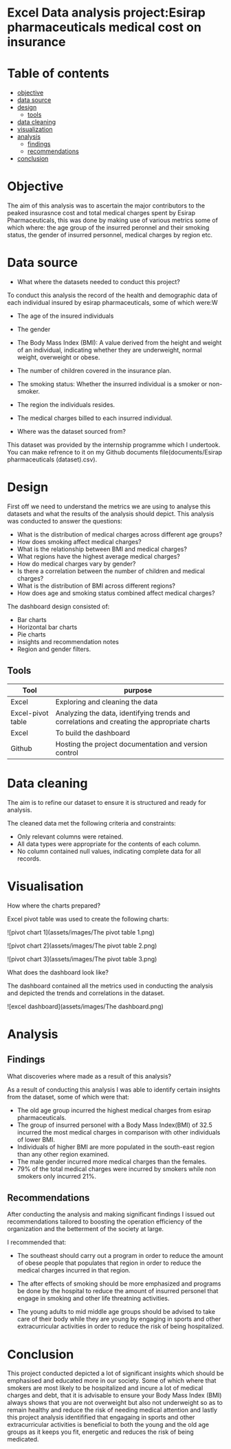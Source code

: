 # Excel Data analysis project:Esirap pharmaceuticals medical cost on insurance 


# Table of contents

- [objective](#objective)
- [data source](#datasource)
- [design](#design)
  - [tools](#tools)
- [data cleaning](#datacleaning)
- [visualization](#visualization)
- [analysis](#analysis)
  - [findings](#findings)
  - [recommendations](#recommendations)
- [conclusion](#conclusion)


# Objective 

The aim of this analysis was to ascertain the major contributors to the peaked insurasnce cost and total medical charges spent by Esirap Pharmaceuticals, this was done by making use of various metrics some of which where: the age group of the insurred peronnel and their smoking status, the gender of insurred personnel, medical charges by region etc.


# Data source

- What where the datasets needed to conduct this project?

To conduct this analysis the record of the health and demographic data of each individual insured by esirap pharmaceuticals, some of which were:W

- The age of the insured individuals
- The gender
- The Body Mass Index (BMI): A value derived from the height and weight of an individual, indicating whether they are underweight, normal weight, overweight or obese.
- The number of children covered in the insurance plan.
- The smoking status: Whether the insurred individual is a smoker or non-smoker.
- The region the individuals resides.
- The medical charges billed to each insurred individual.

- Where was the dataset sourced from?

This dataset was provided by the internship programme which I undertook. You can make refrence to it on my Github documents file(documents/Esirap pharmaceuticals (dataset).csv).

# Design

First off we need to understand the metrics we are using to analyse this datasets and what the results of the analysis should depict. This analysis was conducted to answer the questions:

- What is the distribution of medical charges across different age groups?
- How does smoking affect medical charges?
- What is the relationship between BMI and medical charges?
- What regions have the highest average medical charges?
- How do medical charges vary by gender?
- Is there a correlation between the number of children and medical charges?
- What is the distribution of BMI across different regions?
- How does age and smoking status combined affect medical charges?

The dashboard design consisted of:

- Bar charts
- Horizontal bar charts
- Pie charts
- insights and recommendation notes
- Region and gender filters.

## Tools

|Tool | purpose |
|--- | ---|
|Excel | Exploring and cleaning the data |
|Excel-pivot table | Analyzing the data, identifying trends and correlations and creating the appropriate charts |
|Excel | To build the dashboard |
|Github | Hosting the project documentation and version control |

# Data cleaning 

The aim is to refine our dataset to ensure it is structured and ready for analysis. 

The cleaned data met the following criteria and constraints:

- Only relevant columns were retained.
- All data types were appropriate for the contents of each column.
- No column contained null values, indicating complete data for all records.

# Visualisation

How where the charts prepared?

Excel pivot table was used to create the following charts:



![pivot chart 1](assets/images/The pivot table 1.png)





![pivot chart 2](assets/images/The pivot table 2.png)




![pivot chart 3](assets/images/The pivot table 3.png)





What does the dashboard look like?

The dashboard contained all the metrics used in conducting the analysis and depicted the trends and correlations in the dataset.


![excel dashboard](assets/images/The dashboard.png)


# Analysis

## Findings 

What discoveries where made as a result of this analysis?

As a result of conducting this analysis I was able to identify certain insights from the dataset, some of which were that:

- The old age group incurred the highest medical charges from esirap pharmaceuticals.
- The group of insurred personel with a Body Mass Index(BMI) of 32.5 incurred the most medical charges in comparison with other individuals of lower BMI.
- Individuals of higher BMI are more populated in the south-east region than any other region examined.
- The male gender incurred more medical charges than the females.
- 79% of the total medical charges were incurred by smokers while non smokers only incurred 21%.
  

## Recommendations

After conducting the analysis and making significant findings I issued out recommendations tailored to boosting the operation efficiency of the organization and the betterment of the society at large. 

I recommended that:

- The southeast should carry out a program in order to reduce the amount of obese people that populates that region in order to reduce the medical charges incurred in that region.

- The after effects of smoking should be more emphasized and programs be done by the hospital to reduce the amount of insurred personel that engage in smoking and other life threatning activities.

- The young adults to mid middle age groups should be advised to take care of their body while they are young by engaging in sports and other extracurricular activities in order to reduce the risk of being hospitalized.


# Conclusion

This project conducted depicted a lot of significant insights which should be emphasised and educated more in our society. Some of which where that smokers are most likely to be hospitalized and incure a lot of medical charges and debt, that it is advisable to ensure your Body Mass Index (BMI) always shows that you are not overweight but also not underweight so as to remain healthy and reduce the risk of needing medical attention and lastly this project analysis identifified that engagaing in sports and other extracurricular activities is beneficial to both the young and the old age groups as it keeps you fit, energetic and reduces the risk of being medicated. 


